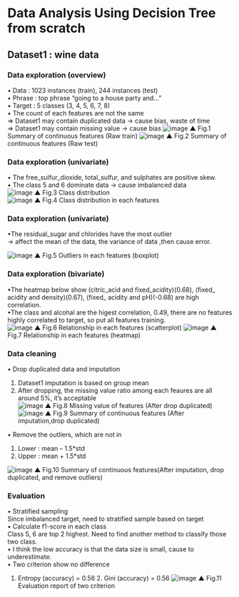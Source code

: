 # Data Analysis Using Decision Tree from scratch
## Dataset1 : wine data 
### Data exploration (overview) <br />
  •	Data : 1023 instances (train), 244 instances (test) <br />
  •	Phrase : top phrase “going to a house party and…” <br />
  •	Target : 5 classes (3, 4, 5, 6, 7, 8) <br />
  •	The count of each features are not the same <br />
  =>	Dataset1 may contain duplicated data → cause bias, waste of time <br />
  =>	Dataset1 may contain missing value   → cause bias 
  ![image](https://github.com/Ray-red-byte/Data_Analysis_DecisionTree/assets/72739609/d9a860bd-442b-4918-8f8c-55726582cdc6)
  ▲ Fig.1 Summary of continuous features (Raw train) 
  ![image](https://github.com/Ray-red-byte/Data_Analysis_DecisionTree/assets/72739609/5720904b-2be2-4fa2-a103-d579970b7b6d)
  ▲ Fig.2 Summary of continuous features (Raw test) 
 
### Data exploration (univariate) <br />
•	The free_sulfur_dioxide, total_sulfur, and sulphates are positive skew. <br />
•	The class 5 and 6 dominate data → cause imbalanced data <br />
![image](https://github.com/Ray-red-byte/Data_Analysis_DecisionTree/assets/72739609/ac7429f6-8d72-416e-8d6a-0786529c95ad)
▲ Fig.3 Class distribution     
![image](https://github.com/Ray-red-byte/Data_Analysis_DecisionTree/assets/72739609/2a4e8494-1e8c-431e-a927-78a35e88dd06)
▲ Fig.4 Class distribution in each features  
 
### Data exploration (univariate) <br />
•The residual_sugar and chlorides have the most outlier <br />
  → affect the mean of the data, the variance of data ,then cause error. <br />
  
![image](https://github.com/Ray-red-byte/Data_Analysis_DecisionTree/assets/72739609/7d523d5e-0933-47a8-baad-33eda9653a4a)
▲ Fig.5 Outliers in each features (boxplot) 
 
### Data exploration (bivariate) <br />
•The heatmap below show (citric_acid and fixed_acidity)(0.68), (fixed_ acidity and density)(0.67), (fixed_ acidity and pH)(-0.68) are high correlation. <br />
•The class and alcohal are the higest correlation, 0.49, there are no features highly   	correlated to target, so put all features training. <br />
  ![image](https://github.com/Ray-red-byte/Data_Analysis_DecisionTree/assets/72739609/d4ad0b34-809d-424c-a5c8-b6066ebf5f10)
▲ Fig.6 Relationship in each features (scatterplot) 
  ![image](https://github.com/Ray-red-byte/Data_Analysis_DecisionTree/assets/72739609/6bb309b5-494d-4d4e-bacc-fd54533f9b0d)
▲ Fig.7 Relationship in each features (heatmap)  


### Data cleaning <br />
• Drop duplicated data and imputation <br />
1.	Dataset1 imputation is based on group mean <br />
2.	After dropping, the missing value ratio among each feaures are all around 5%, it’s 
 	acceptable <br />
  ![image](https://github.com/Ray-red-byte/Data_Analysis_DecisionTree/assets/72739609/dceafb3d-8c22-4d65-8f80-2836a08b70ac)
▲ Fig.8 Missing value of features (After drop duplicated) 
  ![image](https://github.com/Ray-red-byte/Data_Analysis_DecisionTree/assets/72739609/870ff790-5ffd-4853-8235-e1e0bbe3e05e)
▲ Fig.9 Summary of continuous features (After imputation,drop duplicated) 
 
  • Remove the outliers, which are not in   <br />
1.	Lower : mean – 1.5*std <br />
2.	Upper : mean + 1.5*std <br />
   
  ![image](https://github.com/Ray-red-byte/Data_Analysis_DecisionTree/assets/72739609/1c3228c6-1272-4bbc-bba0-56df000b3a75)
▲ Fig.10 Summary of continuous features(After imputation, drop duplicated, and remove outliers)

### Evaluation <br />
•	Stratified sampling <br />
 Since imbalanced target, need to stratified sample based on target <br />
•	Calculate f1-score in each class  <br />
 Class 5, 6 are top 2 highest. Need to find another method to classify those two class. <br />
•	I think the low accuracy is that the data size is small, cause to underestimate. <br />
•	Two criterion show no difference   <br />
   1. Entropy (accuracy) = 0.56     2. Gini (accuracy) = 0.56 
   ![image](https://github.com/Ray-red-byte/Data_Analysis_DecisionTree/assets/72739609/f1cb5422-0d5b-400d-8c57-2187aa66f140)
▲ Fig.11 Evaluation report of two criterion  

   
